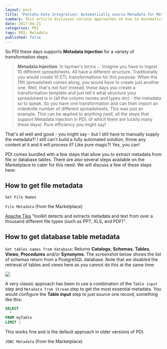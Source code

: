 ```yaml
---
layout: post
title: "Pentaho Data Integration: Automatically source Metadata for Metadata Injection"
summary: This article discusses various approaches on how to automatically source metadata from files and database tables to inject it later on into transformation templates
date: 2017-04-21
categories: PDI
tags: PDI, Metadata
published: false
---  
```



So PDI these days supports **Metadata Injection** for a variety of transformation steps. 

> **Metadata Injection**: In layman's terms ... Imagine you have to ingest 10 different spreadsheets. All have a different structure. Traditionally you would create 10 ETL transformations for this purpose. When the 11th spreadsheet comes along, you would have to create just another one. Well, that's not fun! Instead, these days you create a transformation template and just tell it what structure your spreadsheet is in (all the column names and types etc) - the metadata so to speak. So you have one transformation and can then import an indedinite number of different spreadsheets. This was just an example. This can be applied to anything (well, all the steps that support Metadata Injection in PDI, of which there are luckily many these days). Pure efficiency you might say!

That's all well and good - you might say - but I still have to manually supply the metadata?! I still can't build a fully automated solution, throw any content at it and it will process it? Like pure magic?! Yes, you can!

PDI comes bundled with a few steps that allow you to extract metadata from file or database tables. There are also several steps available on the Marketplace to cater for this need. We will discuss a few of these steps here:


## How to get file metadata

`Get File Names`


`File Metadata` (from the Marketplace)

[Apache Tika](https://tika.apache.org/) "toolkit detects and extracts metadata and text from over a thousand different file types (such as PPT, XLS, and PDF)".

## How to get database table metadata


`Get tables names from database`: Returns **Catalogs**, **Schemas**, **Tables**, **Views**, **Procedures** and/or **Synonyms**. The screenshot below shows the list of schemas return from a PostgreSQL database. Note that we disabled the retrieval of tables and views here as you cannot do this at the same time:

![](pdi-get-metadata-1.png)


A very classic approach has been to use a combination of the `Table input` step and `Metadata from Stream` step to get the most essential metadata. You would configure the **Table input** step to just source one record, something like this:

```sql
SELECT
  *
FROM myTable
LIMIT 1
```

This works fine and is the default approach in older versions of PDI.

`JDBC Metadata` (from the Marketplace)
